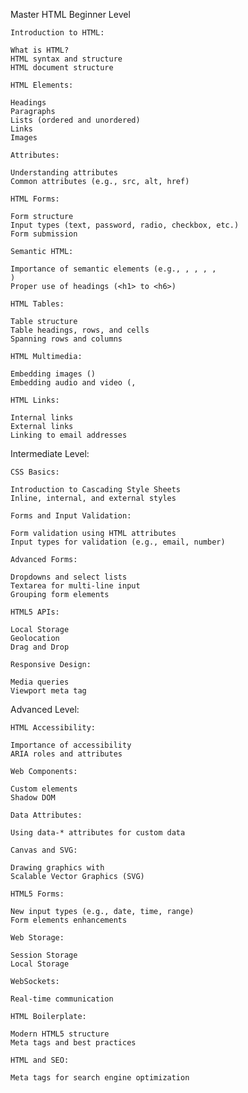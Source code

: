 Master HTML
Beginner Level

    Introduction to HTML:

    What is HTML?
    HTML syntax and structure
    HTML document structure

    HTML Elements:

    Headings
    Paragraphs
    Lists (ordered and unordered)
    Links
    Images

    Attributes:

    Understanding attributes
    Common attributes (e.g., src, alt, href)

    HTML Forms:

    Form structure
    Input types (text, password, radio, checkbox, etc.)
    Form submission

    Semantic HTML:

    Importance of semantic elements (e.g., , , , ,
    )
    Proper use of headings (<h1> to <h6>)

    HTML Tables:

    Table structure
    Table headings, rows, and cells
    Spanning rows and columns

    HTML Multimedia:

    Embedding images ()
    Embedding audio and video (,

    HTML Links:

    Internal links
    External links
    Linking to email addresses

Intermediate Level:

    CSS Basics:

    Introduction to Cascading Style Sheets
    Inline, internal, and external styles

    Forms and Input Validation:

    Form validation using HTML attributes
    Input types for validation (e.g., email, number)

    Advanced Forms:

    Dropdowns and select lists
    Textarea for multi-line input
    Grouping form elements

    HTML5 APIs:

    Local Storage
    Geolocation
    Drag and Drop

    Responsive Design:

    Media queries
    Viewport meta tag

Advanced Level:

    HTML Accessibility:

    Importance of accessibility
    ARIA roles and attributes

    Web Components:

    Custom elements
    Shadow DOM

    Data Attributes:

    Using data-* attributes for custom data

    Canvas and SVG:

    Drawing graphics with
    Scalable Vector Graphics (SVG)

    HTML5 Forms:

    New input types (e.g., date, time, range)
    Form elements enhancements

    Web Storage:

    Session Storage
    Local Storage

    WebSockets:

    Real-time communication

    HTML Boilerplate:

    Modern HTML5 structure
    Meta tags and best practices

    HTML and SEO:

    Meta tags for search engine optimization
